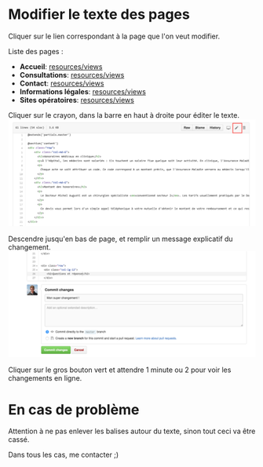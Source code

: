# Modifier le texte des pages
Cliquer sur le lien correspondant à la page que l'on veut modifier.

Liste des pages :
- **Accueil**: [resources/views](resources/views/accueil.blade.php)
- **Consultations**: [resources/views](resources/views/Consultations.blade.php)
- **Contact**: [resources/views](resources/views/contact.blade.php)
- **Informations légales**: [resources/views](resources/views/Juridique.blade.php)
- **Sites opératoires**: [resources/views](resources/views/sites-operatoires.blade.php)

Cliquer sur le crayon, dans la barre en haut à droite pour éditer le texte.
![Alt text](edit.png)

Descendre jusqu'en bas de page, et remplir un message explicatif du changement.
![Alt text](commit.png)

Cliquer sur le gros bouton vert et attendre 1 minute ou 2 pour voir les changements en ligne.

# En cas de problème
Attention à ne pas enlever les balises autour du texte, sinon tout ceci va être cassé.

Dans tous les cas, me contacter ;)

